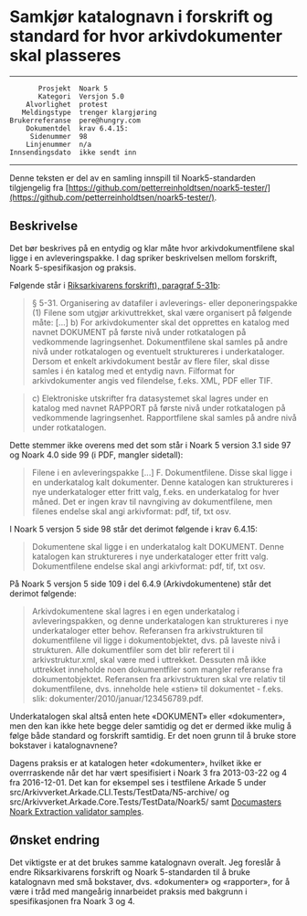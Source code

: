 Samkjør katalognavn i forskrift og standard for hvor arkivdokumenter skal plasseres
===================================================================================

 ------------------  ---------------------------------
           Prosjekt  Noark 5
           Kategori  Versjon 5.0
        Alvorlighet  protest
       Meldingstype  trenger klargjøring 
    Brukerreferanse  pere@hungry.com
        Dokumentdel  krav 6.4.15:
         Sidenummer  98
        Linjenummer  n/a
    Innsendingsdato  ikke sendt inn
 ------------------  ---------------------------------

Denne teksten er del av en samling innspill til Noark5-standarden
tilgjengelig fra
[https://github.com/petterreinholdtsen/noark5-tester/](https://github.com/petterreinholdtsen/noark5-tester/).

Beskrivelse
-----------

Det bør beskrives på en entydig og klar måte hvor arkivdokumentfilene
skal ligge i en avleveringspakke.  I dag spriker beskrivelsen mellom
forskrift, Noark 5-spesifikasjon og praksis.

Følgende står i [Riksarkivarens forskrift), paragraf
5-31b](https://lovdata.no/dokument/SF/forskrift/2017-12-19-2286/KAPITTEL_5):

> § 5-31. Organisering av datafiler i avleverings- eller deponeringspakke
> (1) Filene som utgjør arkivuttrekket, skal være organisert på følgende måte:
[...]
> b) For arkivdokumenter skal det opprettes en katalog med navnet
>    DOKUMENT på første nivå under rotkatalogen på vedkommende
>    lagringsenhet. Dokumentfilene skal samles på andre nivå under
>    rotkatalogen og eventuelt struktureres i underkataloger. Dersom
>    et enkelt arkivdokument består av flere filer, skal disse samles
>    i én katalog med et entydig navn. Filformat for arkivdokumenter
>    angis ved filendelse, f.eks. XML, PDF eller TIF.

> c) Elektroniske utskrifter fra datasystemet skal lagres under en
>    katalog med navnet RAPPORT på første nivå under rotkatalogen på
>    vedkommende lagringsenhet. Rapportfilene skal samles på andre
>    nivå under rotkatalogen.

Dette stemmer ikke overens med det som står i Noark 5 version 3.1 side
97 og Noark 4.0 side 99 (i PDF, mangler sidetall):

> Filene i en avleveringspakke
[...]
> F. Dokumentfilene. Disse skal ligge i en underkatalog kalt
>    dokumenter.  Denne katalogen kan struktureres i nye
>    underkataloger etter fritt valg, f.eks. en underkatalog for hver
>    måned. Det er ingen krav til navngiving av dokumentfilene, men
>    filenes endelse skal angi arkivformat: pdf, tif, txt osv.

I Noark 5 versjon 5 side 98 står det derimot følgende i krav 6.4.15:

> Dokumentene skal ligge i en underkatalog kalt DOKUMENT. Denne
> katalogen kan struktureres i nye underkataloger etter fritt
> valg. Dokumentfilene endelse skal angi arkivformat: pdf, tif, txt
> osv.

På Noark 5 versjon 5 side 109 i del 6.4.9 (Arkivdokumentene) står det
derimot følgende:

> Arkivdokumentene skal lagres i en egen underkatalog i
> avleveringspakken, og denne underkatalogen kan struktureres i nye
> underkataloger etter behov.  Referansen fra arkivstrukturen til
> dokumentfilene vil ligge i dokumentobjektet, dvs. på laveste nivå i
> strukturen. Alle dokumentfiler som det blir referert til i
> arkivstruktur.xml, skal være med i uttrekket.  Dessuten må ikke
> uttrekket inneholde noen dokumentfiler som mangler referanse fra
> dokumentobjektet. Referansen fra arkivstrukturen skal vre relativ
> til dokumentfilene, dvs.  inneholde hele «stien» til dokumentet -
> f.eks. slik: dokumenter/2010/januar/123456789.pdf.

Underkatalogen skal altså enten hete «DOKUMENT» eller «dokumenter»,
men den kan ikke hete begge deler samtidig og det er dermed ikke mulig
å følge både standard og forskrift samtidig.  Er det noen grunn til å
bruke store bokstaver i katalognavnene?

Dagens praksis er at katalogen heter «dokumenter», hvilket ikke er
overrraskende når det har vært spesifisiert i Noark 3 fra 2013-03-22
og 4 fra 2016-12-01.  Det kan for eksempel ses i testfilene Arkade 5
under src/Arkivverket.Arkade.CLI.Tests/TestData/N5-archive/ og
src/Arkivverket.Arkade.Core.Tests/TestData/Noark5/ samt [Documasters
Noark Extraction validator
samples](https://github.com/documaster/noark-extraction-validator-samples/tree/master/0.2.0/invalid-pdfa/extraction).

Ønsket endring
--------------

Det viktigste er at det brukes samme katalognavn overalt.  Jeg
foreslår å endre Riksarkivarens forskrift og Noark 5-standarden til å
bruke katalognavn med små bokstaver, dvs.  «dokumenter» og
«rapporter», for å være i tråd med mangeårig innarbeidet praksis med
bakgrunn i spesifikasjonen fra Noark 3 og 4.
